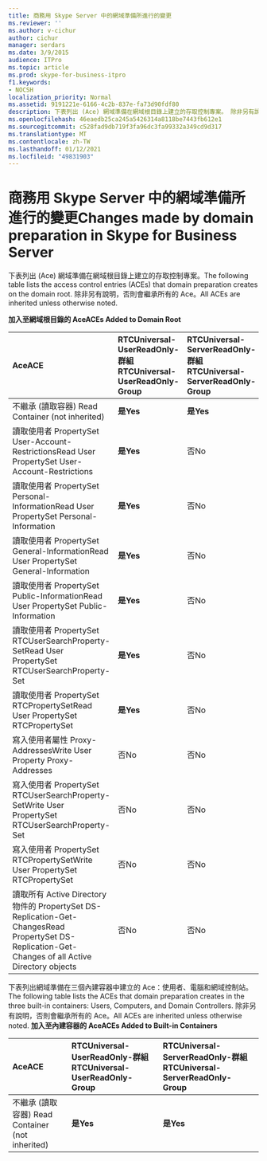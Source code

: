 ```yaml
---
title: 商務用 Skype Server 中的網域準備所進行的變更
ms.reviewer: ''
ms.author: v-cichur
author: cichur
manager: serdars
ms.date: 3/9/2015
audience: ITPro
ms.topic: article
ms.prod: skype-for-business-itpro
f1.keywords:
- NOCSH
localization_priority: Normal
ms.assetid: 9191221e-6166-4c2b-837e-fa73d90fdf80
description: 下表列出 (Ace) 網域準備在網域根目錄上建立的存取控制專案。 除非另有說明，否則會繼承所有的 Ace。
ms.openlocfilehash: 46eaedb25ca245a5426314a8118be7443fb612e1
ms.sourcegitcommit: c528fad9db719f3fa96dc3fa99332a349cd9d317
ms.translationtype: MT
ms.contentlocale: zh-TW
ms.lasthandoff: 01/12/2021
ms.locfileid: "49831903"
---
```

# <a name="changes-made-by-domain-preparation-in-skype-for-business-server"></a><span data-ttu-id="bd4e9-104">商務用 Skype Server 中的網域準備所進行的變更</span><span class="sxs-lookup"><span data-stu-id="bd4e9-104">Changes made by domain preparation in Skype for Business Server</span></span>
 
<span data-ttu-id="bd4e9-105">下表列出 (Ace) 網域準備在網域根目錄上建立的存取控制專案。</span><span class="sxs-lookup"><span data-stu-id="bd4e9-105">The following table lists the access control entries (ACEs) that domain preparation creates on the domain root.</span></span> <span data-ttu-id="bd4e9-106">除非另有說明，否則會繼承所有的 Ace。</span><span class="sxs-lookup"><span data-stu-id="bd4e9-106">All ACEs are inherited unless otherwise noted.</span></span>
  
<span data-ttu-id="bd4e9-107">**加入至網域根目錄的 Ace**</span><span class="sxs-lookup"><span data-stu-id="bd4e9-107">**ACEs Added to Domain Root**</span></span>

|<span data-ttu-id="bd4e9-108">**Ace**</span><span class="sxs-lookup"><span data-stu-id="bd4e9-108">**ACE**</span></span>|<span data-ttu-id="bd4e9-109">**RTCUniversal-UserReadOnly-群組**</span><span class="sxs-lookup"><span data-stu-id="bd4e9-109">**RTCUniversal-UserReadOnly-Group**</span></span>|<span data-ttu-id="bd4e9-110">**RTCUniversal-ServerReadOnly-群組**</span><span class="sxs-lookup"><span data-stu-id="bd4e9-110">**RTCUniversal-ServerReadOnly-Group**</span></span>|<span data-ttu-id="bd4e9-111">**RTCUniversal-UserAdmins**</span><span class="sxs-lookup"><span data-stu-id="bd4e9-111">**RTCUniversal-UserAdmins**</span></span>|<span data-ttu-id="bd4e9-112">**RTCHSUniversal-服務**</span><span class="sxs-lookup"><span data-stu-id="bd4e9-112">**RTCHSUniversal-Services**</span></span>|<span data-ttu-id="bd4e9-113">**已驗證-使用者**</span><span class="sxs-lookup"><span data-stu-id="bd4e9-113">**Authenticated-Users**</span></span>|
|:-----|:-----|:-----|:-----|:-----|:-----|
|<span data-ttu-id="bd4e9-114">不繼承 (讀取容器) </span><span class="sxs-lookup"><span data-stu-id="bd4e9-114">Read Container (not inherited)</span></span>  <br/> |<span data-ttu-id="bd4e9-115">**是**</span><span class="sxs-lookup"><span data-stu-id="bd4e9-115">**Yes**</span></span> <br/> |<span data-ttu-id="bd4e9-116">**是**</span><span class="sxs-lookup"><span data-stu-id="bd4e9-116">**Yes**</span></span> <br/> |<span data-ttu-id="bd4e9-117">否</span><span class="sxs-lookup"><span data-stu-id="bd4e9-117">No</span></span>  <br/> |<span data-ttu-id="bd4e9-118">否</span><span class="sxs-lookup"><span data-stu-id="bd4e9-118">No</span></span>  <br/> |<span data-ttu-id="bd4e9-119">否</span><span class="sxs-lookup"><span data-stu-id="bd4e9-119">No</span></span>  <br/> |
|<span data-ttu-id="bd4e9-120">讀取使用者 PropertySet User-Account-Restrictions</span><span class="sxs-lookup"><span data-stu-id="bd4e9-120">Read User PropertySet User-Account-Restrictions</span></span>  <br/> |<span data-ttu-id="bd4e9-121">**是**</span><span class="sxs-lookup"><span data-stu-id="bd4e9-121">**Yes**</span></span> <br/> |<span data-ttu-id="bd4e9-122">否</span><span class="sxs-lookup"><span data-stu-id="bd4e9-122">No</span></span>  <br/> |<span data-ttu-id="bd4e9-123">否</span><span class="sxs-lookup"><span data-stu-id="bd4e9-123">No</span></span>  <br/> |<span data-ttu-id="bd4e9-124">否</span><span class="sxs-lookup"><span data-stu-id="bd4e9-124">No</span></span>  <br/> |<span data-ttu-id="bd4e9-125">否</span><span class="sxs-lookup"><span data-stu-id="bd4e9-125">No</span></span>  <br/> |
|<span data-ttu-id="bd4e9-126">讀取使用者 PropertySet Personal-Information</span><span class="sxs-lookup"><span data-stu-id="bd4e9-126">Read User PropertySet Personal-Information</span></span>  <br/> |<span data-ttu-id="bd4e9-127">**是**</span><span class="sxs-lookup"><span data-stu-id="bd4e9-127">**Yes**</span></span> <br/> |<span data-ttu-id="bd4e9-128">否</span><span class="sxs-lookup"><span data-stu-id="bd4e9-128">No</span></span>  <br/> |<span data-ttu-id="bd4e9-129">否</span><span class="sxs-lookup"><span data-stu-id="bd4e9-129">No</span></span>  <br/> |<span data-ttu-id="bd4e9-130">否</span><span class="sxs-lookup"><span data-stu-id="bd4e9-130">No</span></span>  <br/> |<span data-ttu-id="bd4e9-131">否</span><span class="sxs-lookup"><span data-stu-id="bd4e9-131">No</span></span>  <br/> |
|<span data-ttu-id="bd4e9-132">讀取使用者 PropertySet General-Information</span><span class="sxs-lookup"><span data-stu-id="bd4e9-132">Read User PropertySet General-Information</span></span>  <br/> |<span data-ttu-id="bd4e9-133">**是**</span><span class="sxs-lookup"><span data-stu-id="bd4e9-133">**Yes**</span></span> <br/> |<span data-ttu-id="bd4e9-134">否</span><span class="sxs-lookup"><span data-stu-id="bd4e9-134">No</span></span>  <br/> |<span data-ttu-id="bd4e9-135">否</span><span class="sxs-lookup"><span data-stu-id="bd4e9-135">No</span></span>  <br/> |<span data-ttu-id="bd4e9-136">否</span><span class="sxs-lookup"><span data-stu-id="bd4e9-136">No</span></span>  <br/> |<span data-ttu-id="bd4e9-137">否</span><span class="sxs-lookup"><span data-stu-id="bd4e9-137">No</span></span>  <br/> |
|<span data-ttu-id="bd4e9-138">讀取使用者 PropertySet Public-Information</span><span class="sxs-lookup"><span data-stu-id="bd4e9-138">Read User PropertySet Public-Information</span></span>  <br/> |<span data-ttu-id="bd4e9-139">**是**</span><span class="sxs-lookup"><span data-stu-id="bd4e9-139">**Yes**</span></span> <br/> |<span data-ttu-id="bd4e9-140">否</span><span class="sxs-lookup"><span data-stu-id="bd4e9-140">No</span></span>  <br/> |<span data-ttu-id="bd4e9-141">否</span><span class="sxs-lookup"><span data-stu-id="bd4e9-141">No</span></span>  <br/> |<span data-ttu-id="bd4e9-142">否</span><span class="sxs-lookup"><span data-stu-id="bd4e9-142">No</span></span>  <br/> |<span data-ttu-id="bd4e9-143">否</span><span class="sxs-lookup"><span data-stu-id="bd4e9-143">No</span></span>  <br/> |
|<span data-ttu-id="bd4e9-144">讀取使用者 PropertySet RTCUserSearchProperty-Set</span><span class="sxs-lookup"><span data-stu-id="bd4e9-144">Read User PropertySet RTCUserSearchProperty-Set</span></span>  <br/> |<span data-ttu-id="bd4e9-145">**是**</span><span class="sxs-lookup"><span data-stu-id="bd4e9-145">**Yes**</span></span> <br/> |<span data-ttu-id="bd4e9-146">否</span><span class="sxs-lookup"><span data-stu-id="bd4e9-146">No</span></span>  <br/> |<span data-ttu-id="bd4e9-147">否</span><span class="sxs-lookup"><span data-stu-id="bd4e9-147">No</span></span>  <br/> |<span data-ttu-id="bd4e9-148">否</span><span class="sxs-lookup"><span data-stu-id="bd4e9-148">No</span></span>  <br/> |<span data-ttu-id="bd4e9-149">**是**</span><span class="sxs-lookup"><span data-stu-id="bd4e9-149">**Yes**</span></span> <br/> |
|<span data-ttu-id="bd4e9-150">讀取使用者 PropertySet RTCPropertySet</span><span class="sxs-lookup"><span data-stu-id="bd4e9-150">Read User PropertySet RTCPropertySet</span></span>  <br/> |<span data-ttu-id="bd4e9-151">**是**</span><span class="sxs-lookup"><span data-stu-id="bd4e9-151">**Yes**</span></span> <br/> |<span data-ttu-id="bd4e9-152">否</span><span class="sxs-lookup"><span data-stu-id="bd4e9-152">No</span></span>  <br/> |<span data-ttu-id="bd4e9-153">否</span><span class="sxs-lookup"><span data-stu-id="bd4e9-153">No</span></span>  <br/> |<span data-ttu-id="bd4e9-154">否</span><span class="sxs-lookup"><span data-stu-id="bd4e9-154">No</span></span>  <br/> |<span data-ttu-id="bd4e9-155">否</span><span class="sxs-lookup"><span data-stu-id="bd4e9-155">No</span></span>  <br/> |
|<span data-ttu-id="bd4e9-156">寫入使用者屬性 Proxy-Addresses</span><span class="sxs-lookup"><span data-stu-id="bd4e9-156">Write User Property Proxy-Addresses</span></span>  <br/> |<span data-ttu-id="bd4e9-157">否</span><span class="sxs-lookup"><span data-stu-id="bd4e9-157">No</span></span>  <br/> |<span data-ttu-id="bd4e9-158">否</span><span class="sxs-lookup"><span data-stu-id="bd4e9-158">No</span></span>  <br/> |<span data-ttu-id="bd4e9-159">**是**</span><span class="sxs-lookup"><span data-stu-id="bd4e9-159">**Yes**</span></span> <br/> |<span data-ttu-id="bd4e9-160">否</span><span class="sxs-lookup"><span data-stu-id="bd4e9-160">No</span></span>  <br/> |<span data-ttu-id="bd4e9-161">否</span><span class="sxs-lookup"><span data-stu-id="bd4e9-161">No</span></span>  <br/> |
|<span data-ttu-id="bd4e9-162">寫入使用者 PropertySet RTCUserSearchProperty-Set</span><span class="sxs-lookup"><span data-stu-id="bd4e9-162">Write User PropertySet RTCUserSearchProperty-Set</span></span>  <br/> |<span data-ttu-id="bd4e9-163">否</span><span class="sxs-lookup"><span data-stu-id="bd4e9-163">No</span></span>  <br/> |<span data-ttu-id="bd4e9-164">否</span><span class="sxs-lookup"><span data-stu-id="bd4e9-164">No</span></span>  <br/> |<span data-ttu-id="bd4e9-165">**是**</span><span class="sxs-lookup"><span data-stu-id="bd4e9-165">**Yes**</span></span> <br/> |<span data-ttu-id="bd4e9-166">否</span><span class="sxs-lookup"><span data-stu-id="bd4e9-166">No</span></span>  <br/> |<span data-ttu-id="bd4e9-167">否</span><span class="sxs-lookup"><span data-stu-id="bd4e9-167">No</span></span>  <br/> |
|<span data-ttu-id="bd4e9-168">寫入使用者 PropertySet RTCPropertySet</span><span class="sxs-lookup"><span data-stu-id="bd4e9-168">Write User PropertySet RTCPropertySet</span></span>  <br/> |<span data-ttu-id="bd4e9-169">否</span><span class="sxs-lookup"><span data-stu-id="bd4e9-169">No</span></span>  <br/> |<span data-ttu-id="bd4e9-170">否</span><span class="sxs-lookup"><span data-stu-id="bd4e9-170">No</span></span>  <br/> |<span data-ttu-id="bd4e9-171">**是**</span><span class="sxs-lookup"><span data-stu-id="bd4e9-171">**Yes**</span></span> <br/> |<span data-ttu-id="bd4e9-172">否</span><span class="sxs-lookup"><span data-stu-id="bd4e9-172">No</span></span>  <br/> |<span data-ttu-id="bd4e9-173">否</span><span class="sxs-lookup"><span data-stu-id="bd4e9-173">No</span></span>  <br/> |
|<span data-ttu-id="bd4e9-174">讀取所有 Active Directory 物件的 PropertySet DS-Replication-Get-Changes</span><span class="sxs-lookup"><span data-stu-id="bd4e9-174">Read PropertySet DS-Replication-Get-Changes of all Active Directory objects</span></span>  <br/> |<span data-ttu-id="bd4e9-175">否</span><span class="sxs-lookup"><span data-stu-id="bd4e9-175">No</span></span>  <br/> |<span data-ttu-id="bd4e9-176">否</span><span class="sxs-lookup"><span data-stu-id="bd4e9-176">No</span></span>  <br/> |<span data-ttu-id="bd4e9-177">否</span><span class="sxs-lookup"><span data-stu-id="bd4e9-177">No</span></span>  <br/> |<span data-ttu-id="bd4e9-178">**是**</span><span class="sxs-lookup"><span data-stu-id="bd4e9-178">**Yes**</span></span> <br/> |<span data-ttu-id="bd4e9-179">否</span><span class="sxs-lookup"><span data-stu-id="bd4e9-179">No</span></span>  <br/> |
   
<span data-ttu-id="bd4e9-180">下表列出網域準備在三個內建容器中建立的 Ace：使用者、電腦和網域控制站。</span><span class="sxs-lookup"><span data-stu-id="bd4e9-180">The following table lists the ACEs that domain preparation creates in the three built-in containers: Users, Computers, and Domain Controllers.</span></span> <span data-ttu-id="bd4e9-181">除非另有說明，否則會繼承所有的 Ace。</span><span class="sxs-lookup"><span data-stu-id="bd4e9-181">All ACEs are inherited unless otherwise noted.</span></span>
<span data-ttu-id="bd4e9-182">**加入至內建容器的 Ace**</span><span class="sxs-lookup"><span data-stu-id="bd4e9-182">**ACEs Added to Built-in Containers**</span></span>

|<span data-ttu-id="bd4e9-183">**Ace**</span><span class="sxs-lookup"><span data-stu-id="bd4e9-183">**ACE**</span></span>|<span data-ttu-id="bd4e9-184">**RTCUniversal-UserReadOnly-群組**</span><span class="sxs-lookup"><span data-stu-id="bd4e9-184">**RTCUniversal-UserReadOnly-Group**</span></span>|<span data-ttu-id="bd4e9-185">**RTCUniversal-ServerReadOnly-群組**</span><span class="sxs-lookup"><span data-stu-id="bd4e9-185">**RTCUniversal-ServerReadOnly-Group**</span></span>|
|:-----|:-----|:-----|
|<span data-ttu-id="bd4e9-186">不繼承 (讀取容器) </span><span class="sxs-lookup"><span data-stu-id="bd4e9-186">Read Container (not inherited)</span></span>  <br/> |<span data-ttu-id="bd4e9-187">**是**</span><span class="sxs-lookup"><span data-stu-id="bd4e9-187">**Yes**</span></span> <br/> |<span data-ttu-id="bd4e9-188">**是**</span><span class="sxs-lookup"><span data-stu-id="bd4e9-188">**Yes**</span></span> <br/> |
   

